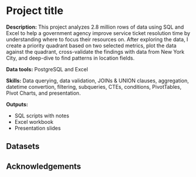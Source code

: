 # Project title

**Description:** This project analyzes 2.8 million rows of data using SQL and Excel to help a government agency improve service ticket resolution time by understanding where to focus their resources on. After exploring the data, I create a priority quadrant based on two selected metrics, plot the data against the quadrant, cross-validate the findings with data from New York City, and deep-dive to find patterns in location fields.

**Data tools:** PostgreSQL and Excel

**Skills:** Data querying, data validation, JOINs & UNION clauses, aggregation, datetime convertion, filtering, subqueries, CTEs, conditions, PivotTables, Pivot Charts, and presentation.

**Outputs:**  
- SQL scripts with notes 
- Excel workbook
- Presentation slides

## Datasets


## Acknowledgements
